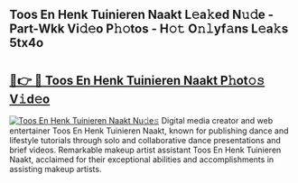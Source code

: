 ## Toos En Henk Tuinieren Naakt L𝚎a𝚔ed N𝚞𝚍e - Part-Wkk Vi𝚍𝚎o P𝚑𝚘tos - H𝚘𝚝 O𝚗𝚕yf𝚊ns L𝚎a𝚔s 5tx4o

# <h2><a href="http://kfciil.oniu.top/?m=Toos+En+Henk+Tuinieren+Naakt">🔗👉 🔴 Toos En Henk Tuinieren Naakt P𝚑ot𝚘𝚜 V𝚒d𝚎o</a></h2>

[![Toos En Henk Tuinieren Naakt Nu𝚍e𝚜](https://i.imgur.com/0qMVB7G.gif)](http://kfciil.oniu.top/?m=Toos+En+Henk+Tuinieren+Naakt)
Digital media creator and web entertainer Toos En Henk Tuinieren Naakt, known for publishing dance and lifestyle tutorials through solo and collaborative dance presentations and brief videos. Remarkable makeup artist assistant Toos En Henk Tuinieren Naakt, acclaimed for their exceptional abilities and accomplishments in assisting makeup artists.  

